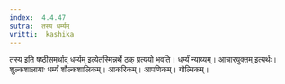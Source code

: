 ```yaml
---
index:  4.4.47
sutra:  तस्य धर्म्यम्
vritti:  kashika 
---
```


तस्य इति षष्ठीसमर्थाद् धर्म्यम् इत्येतस्मिन्नर्थे ठक् प्रत्ययो भवति। धर्म्यं न्याय्यम्। आचारयुक्तम् इत्यर्थः। शुल्कशालायाः धर्म्यं शौल्कशालिकम्। आकरिकम्। आपणिकम्। गौल्मिकम्।

